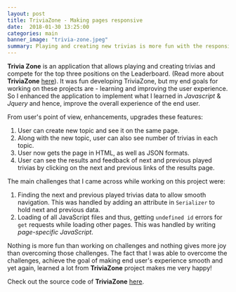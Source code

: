 ```yaml
---
layout: post
title: TriviaZone - Making pages responsive
date:  2018-01-30 13:25:00
categories: main
banner_image: "trivia-zone.jpeg"
summary: Playing and creating new trivias is more fun with the responsive pages.
---
```


**Trivia Zone** is an application that allows playing and creating trivias and compete for the top three positions on the Leaderboard. (Read more about **TriviaZone** [here](http://www.soumyathinks.com/main/2017/12/03/trivia-zone-a-fun-way-of-testing-your-knowledge.html)).
It was fun developing TriviaZone, but my end goals for working on these projects are - learning and improving the user experience. So I enhanced the application to implement what I learned in _Javascript_ & _Jquery_ and hence, improve the overall experience of the end user.

From user's point of view, enhancements, upgrades these features:
1. User can create new topic and see it on the same page.
2. Along with the new topic, user can also see number of trivias in each topic.
3. User now gets the page in HTML, as well as JSON formats.
4. User can see the results and feedback of next and previous played trivias by clicking on the next and previous links of the results page.

The main challenges that I came across while working on this project were:
1. Finding the next and previous played trivias data to allow smooth navigation. This was handled by adding an attribute in `Serializer` to hold next and previous data.
2. Loading of all JavaScript files and thus, getting `undefined id` errors for `get` requests while loading other pages. This was handled by writing _page-specific JavaScript_.

Nothing is more fun than working on challenges and nothing gives more joy than overcoming those challenges. The fact that I was able to overcome the challenges, achieve the goal of making end user's experience smooth and yet again, learned a lot from **TriviaZone** project makes me very happy!

Check out the source code of **TriviaZone** [here](https://github.com/soumyaveer/trivia-zone).


